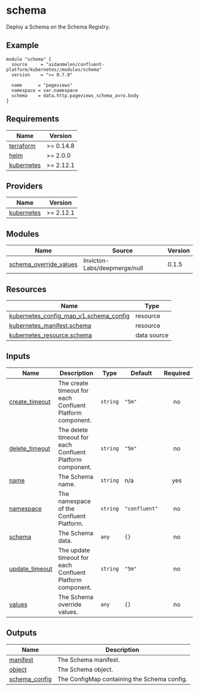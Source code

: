 # schema

Deploy a Schema on the Schema Registry.

<!-- BEGINNING OF PRE-COMMIT-TERRAFORM DOCS HOOK -->

## Example

```hcl
module "schema" {
  source     = "aidanmelen/confluent-platform/kubernetes//modules/schema"
  version    = ">= 0.7.0"

  name      = "pageviews"
  namespace = var.namespace
  schema    = data.http.pageviews_schema_avro.body
}
```

## Requirements

| Name | Version |
|------|---------|
| <a name="requirement_terraform"></a> [terraform](#requirement\_terraform) | >= 0.14.8 |
| <a name="requirement_helm"></a> [helm](#requirement\_helm) | >= 2.0.0 |
| <a name="requirement_kubernetes"></a> [kubernetes](#requirement\_kubernetes) | >= 2.12.1 |
## Providers

| Name | Version |
|------|---------|
| <a name="provider_kubernetes"></a> [kubernetes](#provider\_kubernetes) | >= 2.12.1 |
## Modules

| Name | Source | Version |
|------|--------|---------|
| <a name="module_schema_override_values"></a> [schema\_override\_values](#module\_schema\_override\_values) | Invicton-Labs/deepmerge/null | 0.1.5 |
## Resources

| Name | Type |
|------|------|
| [kubernetes_config_map_v1.schema_config](https://registry.terraform.io/providers/hashicorp/kubernetes/latest/docs/resources/config_map_v1) | resource |
| [kubernetes_manifest.schema](https://registry.terraform.io/providers/hashicorp/kubernetes/latest/docs/resources/manifest) | resource |
| [kubernetes_resource.schema](https://registry.terraform.io/providers/hashicorp/kubernetes/latest/docs/data-sources/resource) | data source |
## Inputs

| Name | Description | Type | Default | Required |
|------|-------------|------|---------|:--------:|
| <a name="input_create_timeout"></a> [create\_timeout](#input\_create\_timeout) | The create timeout for each Confluent Platform component. | `string` | `"5m"` | no |
| <a name="input_delete_timeout"></a> [delete\_timeout](#input\_delete\_timeout) | The delete timeout for each Confluent Platform component. | `string` | `"5m"` | no |
| <a name="input_name"></a> [name](#input\_name) | The Schema name. | `string` | n/a | yes |
| <a name="input_namespace"></a> [namespace](#input\_namespace) | The namespace of the Confluent Platform. | `string` | `"confluent"` | no |
| <a name="input_schema"></a> [schema](#input\_schema) | The Schema data. | `any` | `{}` | no |
| <a name="input_update_timeout"></a> [update\_timeout](#input\_update\_timeout) | The update timeout for each Confluent Platform component. | `string` | `"5m"` | no |
| <a name="input_values"></a> [values](#input\_values) | The Schema override values. | `any` | `{}` | no |
## Outputs

| Name | Description |
|------|-------------|
| <a name="output_manifest"></a> [manifest](#output\_manifest) | The Schema manifest. |
| <a name="output_object"></a> [object](#output\_object) | The Schema object. |
| <a name="output_schema_config"></a> [schema\_config](#output\_schema\_config) | The ConfigMap containing the Schema config. |
<!-- END OF PRE-COMMIT-TERRAFORM DOCS HOOK -->
